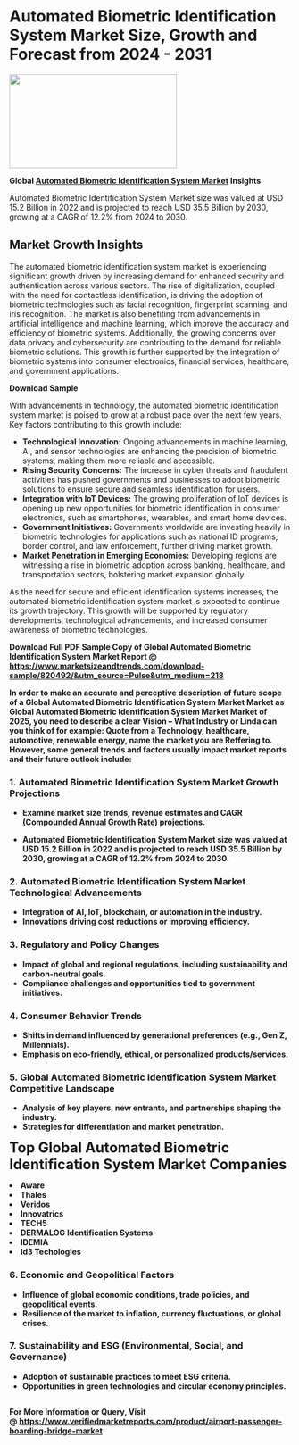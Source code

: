 <H1>Automated Biometric Identification System Market Size, Growth and Forecast from 2024 - 2031</H1><img class="aligncenter size-medium wp-image-584254" src="https://thirdeyenews.in/wp-content/uploads/2024/09/Global-Market-Research-300x168.jpeg" alt="" width="300" height="168" /><p><strong>Global&nbsp;<a href="https://www.marketsizeandtrends.com/download-sample/820492/&amp;utm_source=Pulse&amp;utm_medium=218">Automated Biometric Identification System Market</a> Insights</strong></p><p>Automated Biometric Identification System Market size was valued at USD 15.2 Billion in 2022 and is projected to reach USD 35.5 Billion by 2030, growing at a CAGR of 12.2% from 2024 to 2030.</p><p><h2>Market Growth Insights</h2> <p>The automated biometric identification system market is experiencing significant growth driven by increasing demand for enhanced security and authentication across various sectors. The rise of digitalization, coupled with the need for contactless identification, is driving the adoption of biometric technologies such as facial recognition, fingerprint scanning, and iris recognition. The market is also benefiting from advancements in artificial intelligence and machine learning, which improve the accuracy and efficiency of biometric systems. Additionally, the growing concerns over data privacy and cybersecurity are contributing to the demand for reliable biometric solutions. This growth is further supported by the integration of biometric systems into consumer electronics, financial services, healthcare, and government applications.</p> <p><strong>Download Sample</strong></p> <p>With advancements in technology, the automated biometric identification system market is poised to grow at a robust pace over the next few years. Key factors contributing to this growth include:</p> <ul> <li><strong>Technological Innovation:</strong> Ongoing advancements in machine learning, AI, and sensor technologies are enhancing the precision of biometric systems, making them more reliable and accessible.</li> <li><strong>Rising Security Concerns:</strong> The increase in cyber threats and fraudulent activities has pushed governments and businesses to adopt biometric solutions to ensure secure and seamless identification for users.</li> <li><strong>Integration with IoT Devices:</strong> The growing proliferation of IoT devices is opening up new opportunities for biometric identification in consumer electronics, such as smartphones, wearables, and smart home devices.</li> <li><strong>Government Initiatives:</strong> Governments worldwide are investing heavily in biometric technologies for applications such as national ID programs, border control, and law enforcement, further driving market growth.</li> <li><strong>Market Penetration in Emerging Economies:</strong> Developing regions are witnessing a rise in biometric adoption across banking, healthcare, and transportation sectors, bolstering market expansion globally.</li> </ul> <p>As the need for secure and efficient identification systems increases, the automated biometric identification system market is expected to continue its growth trajectory. This growth will be supported by regulatory developments, technological advancements, and increased consumer awareness of biometric technologies.</p> <p><strong></p><p><span class=""><strong>Download Full PDF Sample Copy of Global Automated Biometric Identification System Market Report</strong> @ <a href="https://www.marketsizeandtrends.com/download-sample/820492/&amp;utm_source=Pulse&amp;utm_medium=218" target="_blank">https://www.marketsizeandtrends.com/download-sample/820492/&amp;utm_source=Pulse&amp;utm_medium=218</a></span></p><p>In order to make an accurate and perceptive description of future scope of a Global&nbsp;Automated Biometric Identification System Market Market as Global&nbsp;Automated Biometric Identification System Market Market of 2025, you need to describe a clear Vision &ndash; What Industry or Linda can you think of for example: Quote from a Technology, healthcare, automotive, renewable energy, name the market you are Reffering to. However, some general trends and factors usually impact market reports and their future outlook include:</p><h3>1.&nbsp;<strong>Automated Biometric Identification System Market Growth Projections</strong></h3><ul><li>Examine market size trends, revenue estimates and CAGR (Compounded Annual Growth Rate) projections.</li><li><p>Automated Biometric Identification System Market size was valued at USD 15.2 Billion in 2022 and is projected to reach USD 35.5 Billion by 2030, growing at a CAGR of 12.2% from 2024 to 2030.</p></li></ul><h3>2.&nbsp;<strong>Automated Biometric Identification System Market Technological Advancements</strong></h3><ul><li>Integration of AI, IoT, blockchain, or automation in the industry.</li><li>Innovations driving cost reductions or improving efficiency.</li></ul><h3>3.&nbsp;<strong>Regulatory and Policy Changes</strong></h3><ul><li>Impact of global and regional regulations, including sustainability and carbon-neutral goals.</li><li>Compliance challenges and opportunities tied to government initiatives.</li></ul><h3>4.&nbsp;<strong>Consumer Behavior Trends</strong></h3><ul><li>Shifts in demand influenced by generational preferences (e.g., Gen Z, Millennials).</li><li>Emphasis on eco-friendly, ethical, or personalized products/services.</li></ul><h3>5.&nbsp;<strong>Global Automated Biometric Identification System Market Competitive Landscape</strong></h3><ul><li>Analysis of key players, new entrants, and partnerships shaping the industry.</li><li>Strategies for differentiation and market penetration.</li></ul><p data-pm-slice="1 1 []"><span style="color: inherit; font-family: inherit; font-size: 25px;">Top Global Automated Biometric Identification System Market Companies</span></p><div class="" data-test-id=""><p><li>Aware</li><li> Thales</li><li> Veridos</li><li> Innovatrics</li><li> TECH5</li><li> DERMALOG Identification Systems</li><li> IDEMIA</li><li> Id3 Techologies</li></p></div><h3>6.&nbsp;<strong>Economic and Geopolitical Factors</strong></h3><ul><li>Influence of global economic conditions, trade policies, and geopolitical events.</li><li>Resilience of the market to inflation, currency fluctuations, or global crises.</li></ul><h3>7.&nbsp;<strong>Sustainability and ESG (Environmental, Social, and Governance)</strong></h3><ul><li>Adoption of sustainable practices to meet ESG criteria.</li><li>Opportunities in green technologies and circular economy principles.</li></ul><h2><strong style="font-size: 14px;">For More Information or Query, Visit @&nbsp;</strong><a style="background-color: #ffffff; font-size: 14px;" href="https://www.marketsizeandtrends.com/report/automated-biometric-identification-system-market/" target="_blank">https://www.verifiedmarketreports.com/product/airport-passenger-boarding-bridge-market</a></h2>
